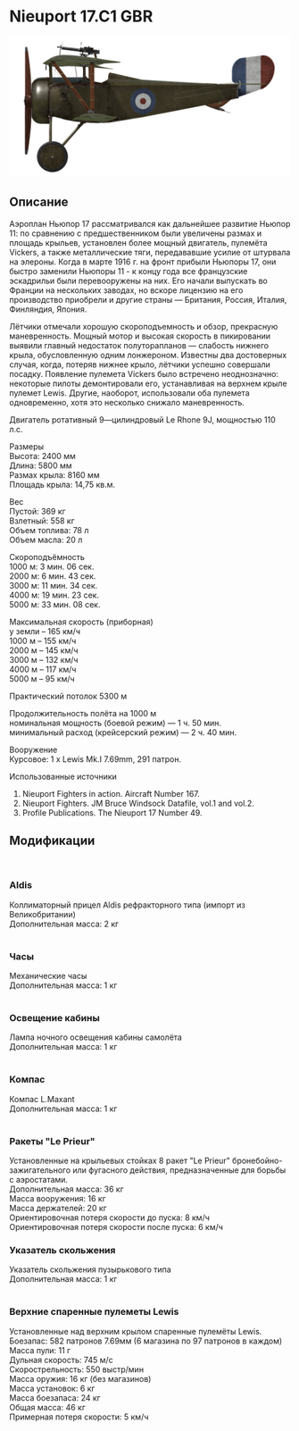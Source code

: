 # Nieuport 17.C1 GBR  
  
![nieuport17gbr](../images/nieuport17gbr.png)  
  
## Описание  
  
Аэроплан Ньюпор 17 рассматривался как дальнейшее развитие Ньюпор 11: по сравнению с предшественником были увеличены размах и площадь крыльев, установлен более мощный двигатель, пулемёта Vickers, а также металлические тяги, передававшие усилие от штурвала на элероны. Когда в марте 1916 г. на фронт прибыли Ньюпоры 17, они быстро заменили Ньюпоры 11 - к концу года все французские эскадрильи были перевооружены на них. Его начали выпускать во Франции на нескольких заводах, но вскоре лицензию на его производство приобрели и другие страны — Британия, Россия, Италия, Финляндия, Япония.  
  
Лётчики отмечали хорошую скороподъемность и обзор, прекрасную маневренность. Мощный мотор и высокая скорость в пикировании выявили главный недостаток полуторапланов — слабость нижнего крыла, обусловленную одним лонжероном. Известны два достоверных случая, когда, потеряв нижнее крыло, лётчики успешно совершали посадку. Появление пулемета Vickers было встречено неоднозначно: некоторые пилоты демонтировали его, устанавливая на верхнем крыле пулемет Lewis. Другие, наоборот, использовали оба пулемета одновременно, хотя это несколько снижало маневренность.  
  
Двигатель ротативный 9—цилиндровый Le Rhone 9J, мощностью 110 л.с.  
  
Размеры  
Высота: 2400 мм  
Длина: 5800 мм  
Размах крыла: 8160 мм  
Площадь крыла: 14,75 кв.м.  
  
Вес  
Пустой: 369 кг  
Взлетный: 558 кг  
Объем топлива: 78 л  
Объем масла: 20 л  
  
Скороподъёмность  
1000 м:  3 мин. 06 сек.  
2000 м:  6 мин. 43 сек.  
3000 м: 11 мин. 34 сек.  
4000 м: 19 мин. 23 сек.  
5000 м: 33 мин. 08 сек.  
  
Максимальная скорость (приборная)  
у земли – 165 км/ч  
 1000 м – 155 км/ч  
 2000 м – 145 км/ч  
 3000 м – 132 км/ч  
 4000 м – 117 км/ч  
 5000 м –  95 км/ч  
  
Практический потолок 5300 м  
  
Продолжительность полёта на 1000 м  
номинальная мощность (боевой режим) — 1 ч. 50 мин.  
минимальный расход (крейсерский режим) — 2 ч. 40 мин.  
  
Вооружение  
Курсовое: 1 х Lewis Mk.I 7.69mm, 291 патрон.  
  
Использованные источники  
1) Nieuport Fighters in action. Aircraft Number 167.  
2) Nieuport Fighters. JM Bruce Windsock Datafile, vol.1 and vol.2.  
3) Profile Publications. The Nieuport 17 Number 49.  
  
## Модификации  
  ﻿
  
### Aldis  
  
Коллиматорный прицел Aldis рефракторного типа (импорт из Великобритании)  
Дополнительная масса: 2 кг  
  ﻿
  
### Часы  
  
Механические часы  
Дополнительная масса: 1 кг  
  ﻿
  
### Освещение кабины  
  
Лампа ночного освещения кабины самолёта  
Дополнительная масса: 1 кг  
  ﻿
  
### Компас  
  
Компас L.Maxant  
Дополнительная масса: 1 кг  
  ﻿
  
### Ракеты "Le Prieur"  
  
Установленные на крыльевых стойках 8 ракет "Le Prieur" бронебойно-зажигательного или фугасного действия, предназначенные для борьбы с аэростатами.  
Дополнительная масса: 36 кг  
Масса вооружения: 16 кг  
Масса держателей: 20 кг  
Ориентировочная потеря скорости до пуска: 8 км/ч  
Ориентировочная потеря скорости после пуска: 6 км/ч  ﻿
  
### Указатель скольжения  
  
Указатель скольжения пузырькового типа  
Дополнительная масса: 1 кг  
  ﻿
  
### Верхние спаренные пулеметы Lewis  
  
Установленные над верхним крылом спаренные пулемёты Lewis.  
Боезапас: 582 патронов 7.69мм (6 магазина по 97 патронов в каждом)  
Масса пули: 11 г  
Дульная скорость: 745 м/с  
Скорострельность: 550 выстр/мин  
Масса оружия: 16 кг (без магазинов)  
Масса установок: 6 кг  
Масса боезапаса: 24 кг  
Общая масса: 46 кг  
Примерная потеря скорости: 5 км/ч  